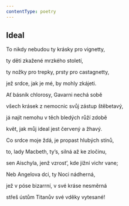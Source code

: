 ```yaml
---
contentType: poetry
---
```


<section>

## Ideal

To nikdy nebudou ty krásky pro vignetty,

ty děti zkažené mrzkého století,

ty nožky pro trepky, prsty pro castagnetty,

jež srdce, jak je mé, by mohly zkájeti.

Ať básník chlorosy, Gavarni nechá sobě

všech krásek z nemocnic svůj zástup štěbetavý,

já najít nemohu v těch bledých růží zdobě

květ, jak můj ideal jest červený a žhavý.

Co srdce moje ždá, je propast hlubých stínů,

to, lady Macbeth, ty’s, silná až ke zločinu,

sen Aischyla, jenž vzrost’, kde jižní vichr vane;

Neb Angelova dci, ty Noci nádherná,

jež v póse bizarrní, v své kráse nesměrná

střeš ústům Titanův své vděky vytesané!

</section>
